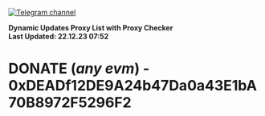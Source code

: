 [![Telegram channel](https://img.shields.io/endpoint?url=https://runkit.io/damiankrawczyk/telegram-badge/branches/master?url=https://t.me/n4z4v0d)](https://t.me/n4z4v0d) 

**Dynamic Updates Proxy List with Proxy Checker**  
**Last Updated: 22.12.23 07:52**

# DONATE (_any evm_) - 0xDEADf12DE9A24b47Da0a43E1bA70B8972F5296F2
